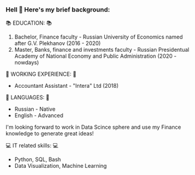 ### Hell :wave: Here's my brief background:

:books: EDUCATION: :books: 
1. Bachelor, Finance faculty - Russian University of Economics named after G.V. Plekhanov (2016 - 2020)
2. Master,  Banks, finance and investments faculty - Russian Presidentual Academy of National Economy and Public Administration (2020 - nowdays)

:hammer: WORKING EXPERIENCE: :hammer: 
- Accountant Assistant - "Intera" Ltd (2018)

:flags: LANGUAGES: :flags: 
- Russian - Native 
- English - Advanced 

I'm looking forward to work in Data Scince sphere and use my Finance knowledge to generate great ideas! 

:computer: IT related skills: :computer: 
- Python, SQL, Bash 
- Data Visualization, Machine Learning
